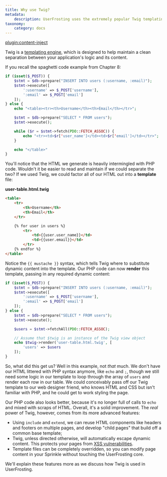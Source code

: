 ```yaml
---
title: Why use Twig?
metadata:
    description: UserFrosting uses the extremely popular Twig templating engine to facilitate clean separation between content and logic in your application.
taxonomy:
    category: docs
---
```

[plugin:content-inject](/modular/_update5.0)

Twig is a [templating engine](http://twig.sensiolabs.org/), which is designed to help maintain a clean separation between your application's logic and its content.

If you recall the spaghetti code example from Chapter 8:

```php
if (isset($_POST)) {
    $stmt = $db->prepare("INSERT INTO users (:username, :email)");
    $stmt->execute([
        ':username' => $_POST['username'],
        ':email' => $_POST['email']
    ]);
} else {
    echo "<table><tr><th>Username</th><th>Email</th></tr>";

    $stmt = $db->prepare("SELECT * FROM users");
    $stmt->execute();

    while ($r = $stmt->fetch(PDO::FETCH_ASSOC)) {
        echo "<tr><td>$r['user_name']</td><td>$r['email']</td></tr>";
    }

    echo "</table>"
}
```

You'll notice that the HTML we generate is heavily intermingled with PHP code. Wouldn't it be easier to read and maintain if we could separate the two? If we used Twig, we could factor all of our HTML out into a **template** file:

**user-table.html.twig**
```html
<table>
    <tr>
        <th>Username</th>
        <th>Email</th>
    </tr>

    {% for user in users %}
        <tr>
            <td>{{user.user_name}}</td>
            <td>{{user.email}}</td>
        </tr>
    {% endfor %}
</table>
```

Notice the `{{ mustache }}` syntax, which tells Twig where to substitute dynamic content into the template. Our PHP code can now **render** this template, passing in any required dynamic content:

```php
if (isset($_POST)) {
    $stmt = $db->prepare("INSERT INTO users (:username, :email)");
    $stmt->execute([
        ':username' => $_POST['username'],
        ':email' => $_POST['email']
    ]);
} else {
    $stmt = $db->prepare("SELECT * FROM users");
    $stmt->execute();

    $users = $stmt->fetchAll(PDO::FETCH_ASSOC);

    // Assume that $twig is an instance of the Twig view object
    echo $twig->render('user-table.html.twig', [
        'users' => $users
    ]);
}
```

So, what did this get us? Well in this example, not _that_ much. We don't have our HTML littered with PHP syntax anymore, like `echo` and `;`, though we still need some logic in our template to loop through the array of `users` and render each row in our table. We could conceivably pass off our Twig template to our web designer friend, who knows HTML and CSS but isn't familiar with PHP, and he could get to work styling the page.

Our PHP code also looks better, because it's no longer full of calls to `echo` and mixed with scraps of HTML. Overall, it's a solid improvement. The _real_ power of Twig, however, comes from its more advanced features:

- Using `include` and `extend`, we can reuse HTML components like headers and footers on multiple pages, and develop "child pages" that build off a common base template;
- Twig, unless directed otherwise, will automatically escape dynamic content. This protects your pages from [XSS vulnerabilities](https://www.owasp.org/index.php/Cross-site_Scripting_(XSS)).
- Template files can be completely overridden, so you can modify page content in your Sprinkle without touching the UserFrosting core.

We'll explain these features more as we discuss how Twig is used in UserFrosting.
